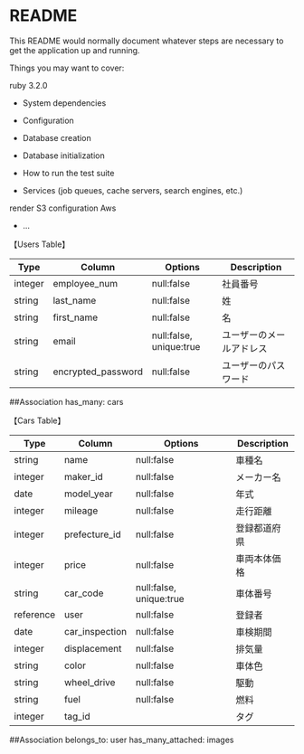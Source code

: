 # README

This README would normally document whatever steps are necessary to get the
application up and running.

Things you may want to cover:

<!-- * Ruby version Rubyバージョン -->
ruby 3.2.0 
* System dependencies

* Configuration

* Database creation

* Database initialization

* How to run the test suite

* Services (job queues, cache servers, search engines, etc.)

<!-- * Deployment instructionデプロイ手順 -->
render
S3 configuration
Aws
* ...


【Users Table】

| Type                | Column              | Options                     | Description               |
| ------------------- | ------------------- | --------------------------- | ------------------------  |
| integer             | employee_num        | null:false                  | 社員番号                   |
| string              | last_name           | null:false                  | 姓                        | 
| string              | first_name          | null:false                  | 名                        |
| string              | email               | null:false, unique:true     | ユーザーのメールアドレス      |
| string              | encrypted_password  | null:false                  | ユーザーのパスワード          |


##Association
has_many: cars


【Cars Table】

| Type                | Column              | Options                     | Description                             |
| ------------------- | ------------------- | --------------------------- | ----------------------------------------|
| string              | name                | null:false                  | 車種名                                   |
| integer             | maker_id            | null:false                  | メーカー名                                |
| date                | model_year          | null:false                  | 年式                                     |
| integer             | mileage             | null:false                  | 走行距離                                  |
| integer             | prefecture_id       | null:false                  | 登録都道府県                               |
| integer             | price               | null:false                  | 車両本体価格                               |
| string              | car_code            | null:false, unique:true     | 車体番号                                   |
| reference           | user                | null:false                  | 登録者                                     |
| date                | car_inspection      | null:false                  | 車検期間                                   |
| integer             | displacement        | null:false                  | 排気量                                     |
| string              | color           | null:false                  | 車体色                                     |
| string              | wheel_drive         | null:false                  | 駆動                                       |
| string              | fuel            | null:false                  | 燃料                                       |
| integer             | tag_id              |                             | タグ                                       |

##Association
belongs_to: user
has_many_attached: images
